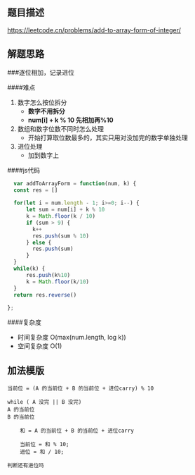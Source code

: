 ## 题目描述
https://leetcode.cn/problems/add-to-array-form-of-integer/

## 解题思路

###逐位相加，记录进位


####难点
1. 数字怎么按位拆分
   * **数字不用拆分**
    * **num[i] + k % 10 先相加再%10**
2. 数组和数字位数不同时怎么处理
   * 开始打算取位数最多的，其实只用对没加完的数字单独处理
3. 进位处理
    * 加到数字上
    
####js代码
```javascript
  var addToArrayForm = function(num, k) {
  const res = []
    
  for(let i = num.length - 1; i>=0; i--) {
      let sum = num[i] + k % 10
      k = Math.floor(k / 10)
      if (sum > 9) {
        k++
        res.push(sum % 10)
      } else {
        res.push(sum)
      }
  }
  while(k) {
      res.push(k%10)
      k = Math.floor(k/10)
  }
  return res.reverse()
  
};
```
####复杂度
* 时间复杂度 O(max(num.length, log k))
* 空间复杂度 O(1)

## 加法模版
```
当前位 = (A 的当前位 + B 的当前位 + 进位carry) % 10

while ( A 没完 || B 没完)
A 的当前位
B 的当前位

    和 = A 的当前位 + B 的当前位 + 进位carry

    当前位 = 和 % 10;
    进位 = 和 / 10;

判断还有进位吗
```



     
  
